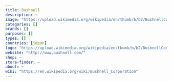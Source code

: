 ```yaml
---
title: Bushnell
description: ~
image: "https://upload.wikimedia.org/wikipedia/en/thumb/b/b2/BushnellCorpLogo.jpeg/220px-BushnellCorpLogo.jpeg"
categories: []
brands: []
purposes: []
types: []
countries: [japan]
logo: "https://upload.wikimedia.org/wikipedia/en/thumb/b/b2/BushnellCorpLogo.jpeg/220px-BushnellCorpLogo.jpeg"
website: "http://www.bushnell.com/"
shop: ~
store-finder: ~
about: ~
wiki: "https://en.wikipedia.org/wiki/Bushnell_Corporation"
---
```

